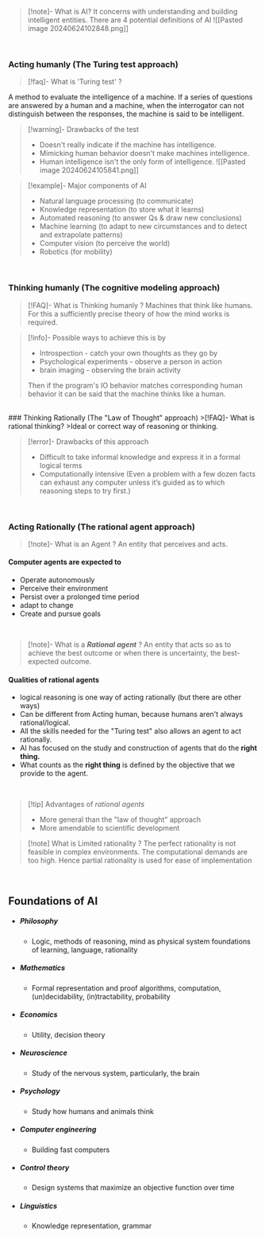 >[!note]-  What is AI?
>It concerns with understanding and building intelligent entities.
>There are 4 potential definitions of AI
>![[Pasted image 20240624102848.png]]

<br>

### Acting humanly (The Turing test approach)

>[!faq]-  What is 'Turing test' ?
>
A method to evaluate the intelligence of a machine.
If a series of questions are answered by a human and a machine, when the interrogator can not distinguish between the responses, the machine is said to be intelligent. 

>[!warning]- Drawbacks of the test
>- Doesn't really indicate if the machine has intelligence.
>- Mimicking human behavior doesn't make machines intelligence.
>- Human intelligence isn't the only form of intelligence.
>![[Pasted image 20240624105841.png]]

>[!example]- Major components of AI
>- Natural language processing (to communicate)
>- Knowledge representation (to store what it learns)
>- Automated reasoning (to answer Qs & draw new conclusions)
>- Machine learning (to adapt to new circumstances and to detect and extrapolate patterns)
>- Computer vision (to perceive the world)
>- Robotics (for mobility)
<br>

### Thinking humanly (The cognitive modeling approach)

>[!FAQ]- What is Thinking humanly ?
>Machines that think like humans.
>For this a sufficiently precise theory of how the mind works is required.

>[!info]- Possible ways to achieve this is by
>- Introspection - catch your own thoughts as they go by
>- Psychological experiments - observe a person in action
>- brain imaging - observing the brain activity
>
>Then if the program's IO behavior matches corresponding human behavior it can be said that the machine thinks like a human. 

<br>
### Thinking Rationally (The "Law of Thought" approach)
>[!FAQ]- What is rational thinking?
>Ideal or correct way of reasoning or thinking.

>[!error]- Drawbacks of this approach
> - Difficult to take informal knowledge and express it in a formal logical terms
> - Computationally intensive (Even a problem with a few dozen facts can exhaust any computer unless it’s guided as to which reasoning steps to try first.)

<br>

### Acting Rationally (The rational agent approach)
>[!note]- What is an Agent ?
>An entity that perceives and acts.

#### Computer agents are expected to
- Operate autonomously
- Perceive their environment
- Persist over a prolonged time period
- adapt to change
- Create and pursue goals 
 <br>

>[!note]- What is a ***Rational agent*** ?
>An entity that acts so as to achieve the best outcome or when there is uncertainty, the best-expected outcome. 

#### Qualities of rational agents
- logical reasoning is one way of acting rationally (but there are other ways)
- Can be different from Acting human, because humans aren't always rational/logical.
- All the skills needed for the "Turing test" also allows an agent to act rationally. 
- AI has focused on the study and construction of agents that do the **right thing.**
- What counts as the **right thing** is defined by the objective that we provide to the agent.

<br>

>[!tip] Advantages of *rational agents*
>- More general than the "law of thought" approach
>- More amendable to scientific development



>[!note] What is Limited rationality ?
>The perfect rationality is not feasible in complex environments. The computational demands are too high.
>Hence partial rationality is used for ease of implementation

<br>

## Foundations of AI
- ##### Philosophy 
	- Logic, methods of reasoning, mind as physical system foundations of learning, language, rationality
- ##### Mathematics
	- Formal representation and proof algorithms, computation, (un)decidability, (in)tractability, probability
- ##### Economics
	- Utility, decision theory
- ##### Neuroscience
	- Study of the nervous system, particularly, the brain
- ##### Psychology
	- Study how humans and animals think
- ##### Computer engineering
	- Building fast computers
- ##### Control theory
	- Design systems that maximize an objective function over time
- ##### Linguistics
	- Knowledge representation, grammar
